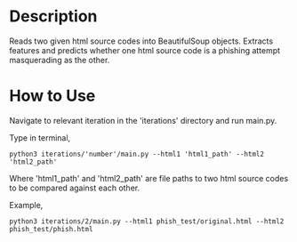 # Description
Reads two given html source codes into BeautifulSoup objects. Extracts features and predicts whether one html source code is a phishing attempt masquerading as the other.

# How to Use
Navigate to relevant iteration in the 'iterations' directory and run main.py.

Type in terminal,

```
python3 iterations/'number'/main.py --html1 'html1_path' --html2 'html2_path'
```

Where 'html1_path' and 'html2_path' are file paths to two html source codes to be compared against each other.

Example,

```
python3 iterations/2/main.py --html1 phish_test/original.html --html2 phish_test/phish.html
```
